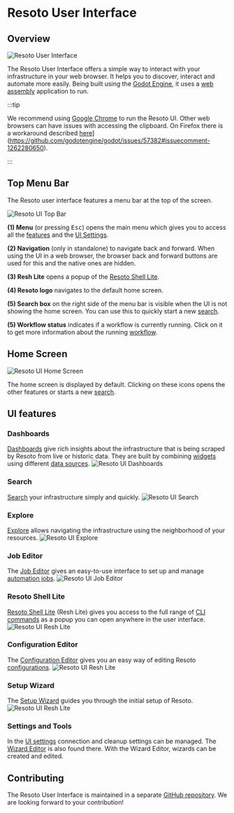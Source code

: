 # Resoto User Interface

## Overview

![Resoto User Interface](./img/resoto-ui-interface.jpg)

The Resoto User Interface offers a simple way to interact with your infrastructure in your web browser. It helps you to discover, interact and automate more easily. Being built using the [Godot Engine](https://godotengine.org/), it uses a [web assembly](https://github.com/WebAssembly/design) application to run.

:::tip

We recommend using [Google Chrome](https://www.google.com/intl/en_en/chrome/) to run the Resoto UI. Other web browsers can have issues with accessing the clipboard. On Firefox there is a workaround described [here](https://github.com/godotengine/godot/issues/57382#issuecomment-1262280650)](https://github.com/godotengine/godot/issues/57382#issuecomment-1262280650).

:::

## Top Menu Bar

The Resoto user interface features a menu bar at the top of the screen.

![Resoto UI Top Bar](./img/resoto-ui-top-bar.png)

**(1) Menu** (or pressing <kbd>Esc</kbd>) opens the main menu which gives you to access all the [features](#ui-features) and the [UI Settings](./settings-and-tools.md#user-interface-settings).

**(2) Navigation** (only in standalone) to navigate back and forward. When using the UI in a web browser, the browser back and forward buttons are used for this and the native ones are hidden.

**(3) Resh Lite** opens a popup of the [Resoto Shell Lite](./resh-lite.md).

**(4) Resoto logo** navigates to the default home screen.

**(5) Search box** on the right side of the menu bar is visible when the UI is not showing the home screen. You can use this to quickly start a new [search](./search.md).

**(5) Workflow status** indicates if a workflow is currently running. Click on it to get more information about the running [workflow](../../concepts/automation/index.md).

## Home Screen

![Resoto UI Home Screen](./img/resoto-ui-home-screen.jpg)

The home screen is displayed by default. Clicking on these icons opens the other features or starts a new [search](./search.md).

## UI features

### Dashboards

[Dashboards](dashboards/index.md) give rich insights about the infrastructure that is being scraped by Resoto from live or historic data. They are built by combining [widgets](dashboards/widgets/index.md) using different [data sources](dashboards/data-sources/index.md). ![Resoto UI Dashboards](./img/resoto-ui-dashboards.jpg)

### Search

[Search](./search.md) your infrastructure simply and quickly. ![Resoto UI Search](./img/resoto-ui-search.jpg)

### Explore

[Explore](./explore.md) allows navigating the infrastructure using the neighborhood of your resources. ![Resoto UI Explore](./img/resoto-ui-explore.jpg)

### Job Editor

The [Job Editor](./job-editor.md) gives an easy-to-use interface to set up and manage [automation jobs](../../concepts/automation/index.md). ![Resoto UI Job Editor](./img/resoto-ui-job-editor.jpg)

### Resoto Shell Lite

[Resoto Shell Lite](./resh-lite.md) (Resh Lite) gives you access to the full range of [CLI commands](../../reference/cli/) as a popup you can open anywhere in the user interface. ![Resoto UI Resh Lite](./img/resoto-ui-resh-lite.jpg)

### Configuration Editor

The [Configuration Editor](./configuration-editor.md) gives you an easy way of editing Resoto [configurations](../configuration/). ![Resoto UI Resh Lite](./img/resoto-ui-config-editor.jpg)

### Setup Wizard

The [Setup Wizard](./setup-wizard.md) guides you through the initial setup of Resoto. ![Resoto UI Resh Lite](./img/resoto-ui-setup-wizard.jpg)

### Settings and Tools

In the [UI settings](./settings-and-tools.md#user-interface-settings) connection and cleanup settings can be managed. The [Wizard Editor](./settings-and-tools.md#wizard-editor) is also found there. With the Wizard Editor, wizards can be created and edited.

## Contributing

The Resoto User Interface is maintained in a separate [GitHub repository](https://github.com/someengineering/resoto-ui). We are looking forward to your contribution!
